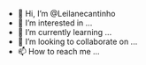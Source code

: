 - 👋 Hi, I’m @Leilanecantinho
- 👀 I’m interested in ...
- 🌱 I’m currently learning ...
- 💞️ I’m looking to collaborate on ...
- 📫 How to reach me ...

<!---
Leilanecantinho/Leilanecantinho is a ✨ special ✨ repository because its `README.md` (this file) appears on your GitHub profile.
You can click the Preview link to take a look at your changes.
--->
